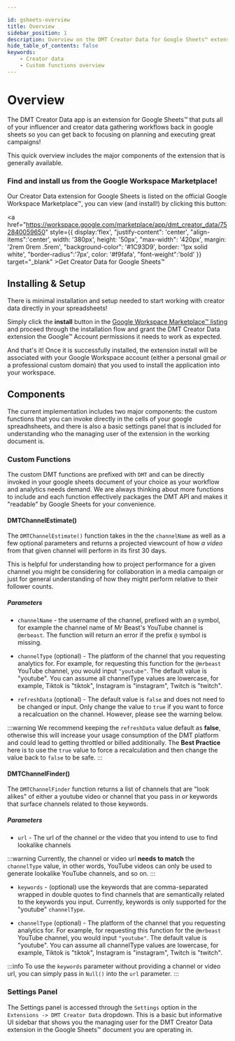 ```yaml
---

id: gsheets-overview
title: Overview
sidebar_position: 1
description: Overview on the DMT Creator Data for Google Sheets™ extension
hide_table_of_contents: false 
keywords:
    - Creator data
    - Custom functions overview
---
```


# Overview

The DMT Creator Data app is an extension for Google Sheets™ that puts all of your influencer and creator data gathering workflows back in google sheets so you can get back to focusing on planning and executing great campaigns!

This quick overview includes the major components of the extension that is generally available.

### Find and install us from the Google Workspace Marketplace!

Our Creator Data extension for Google Sheets is listed on the official Google Workspace Marketplace™, you can view (and install!) by clicking this button:

<a href="https://workspace.google.com/marketplace/app/dmt_creator_data/752840059650" style={{ display:'flex', "justify-content": 'center', "align-items":'center',  width: '380px', height: '50px', "max-width": '420px', margin: '2rem 0rem .5rem', "background-color": '#1C93D9', border: '1px solid white', "border-radius":'7px', color: '#f9fafa', "font-weight":'bold' }} target="_blank" >Get Creator Data for Google Sheets™</a>


## Installing & Setup

There is minimal installation and setup needed to start working with creator data directly in your spreadsheets!

Simply click the **install** button in the [Google Workspace Marketplace™ listing](https://workspace.google.com/marketplace/app/dmt_creator_data/752840059650) and proceed through the installation flow and grant the DMT Creator Data extension the Google™ Account permissions it needs to work as expected. 



And that's it! Once it is successfully installed, the extension install will be associated with your Google Workspace account (either a personal gmail _or_ a professional custom domain) that you used to install the application into your workspace.

## Components

The current implementation includes two major components: the custom functions that you can invoke directly in the cells of your google spreadhsheets, and there is also a basic settings panel that is included for understanding who the managing user of the extension in the working document is.

### Custom Functions

The custom DMT functions are prefixed with `DMT` and can be directly invoked in your google sheets document of your choice as your workflow and analytics needs demand. We are always thinking about more functions to include and each function effectively packages the DMT API and makes it "readable" by Google Sheets for your convenience.

#### DMTChannelEstimate()

The `DMTChannelEstimate()` function takes in the the `channelName` as well as a few optional parameters and returns a projected viewcount of how _a video_ from that given channel will perform in its first 30 days.

This is helpful for understanding how to project performance for a given channel you might be considering for collaboration in a media campaign or just for general understanding of how they might perform relative to their follower counts.

##### Parameters

- `channelName` - the username of the channel, prefixed with an `@` symbol, for example the channel name of Mr Beast's YouTube channel is `@mrbeast`. The function will return an error if the prefix `@` symbol is missing.

- `channelType` (optional) - The platform of the channel that you requesting analytics for. For example, for requesting this function for the `@mrbeast` YouTube channel, you would input `"youtube"`. The default value is "youtube". You can assume all channelType values are lowercase, for example, Tiktok is "tiktok", Instagram is "instagram", Twitch is "twitch".

- `refreshData` (optional) - The default value is `false` and does not need to be changed or input. Only change the value to `true` if you want to force a recalcuation on the channel. However, please see the warning below.

:::warning
We recommend keeping the `refreshData` value default as **false**, otherwise this will increase your usage consumption of the DMT platform and could lead to getting throttled or billed additionally. The **Best Practice** here is to use the `true` value to force a recalculation and then change the value back to `false` to be safe.
:::

#### DMTChannelFinder()

The `DMTChannelFinder` function returns a list of channels that are "look alikes" of either a youtube video or channel that you pass in _or_ keywords that surface channels related to those keywords.

##### Parameters

- `url` - The url of the channel or the video that you intend to use to find lookalike channels

:::warning
Currently, the channel or video url **needs to match** the `channelType` value, in other words, YouTube videos can only be used to generate lookalike YouTube channels, and so on.
:::

- `keywords` - (optional) use the keywords that are comma-separated wrapped in double quotes to find channels that are semantically related to the keywords you input. Currently, keywords is only supported for the "youtube" `channelType`.

- `channelType` (optional) - The platform of the channel that you requesting analytics for. For example, for requesting this function for the `@mrbeast` YouTube channel, you would input `"youtube"`. The default value is "youtube". You can assume all channelType values are lowercase, for example, Tiktok is "tiktok", Instagram is "instagram", Twitch is "twitch".

:::info 
To use the `keywords` parameter without providing a channel or video url, you can simply pass in `Null()` into the `url` parameter.
:::

### Settings Panel

The Settings panel is accessed through the `Settings` option in the `Extensions -> DMT Creator Data` dropdown. This is a basic but informative UI sidebar that shows you the managing user for the DMT Creator Data extension in the Google Sheets™ document you are operating in.
